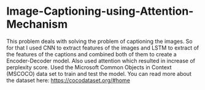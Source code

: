 # Image-Captioning-using-Attention-Mechanism
This problem deals with solving the problem of captioning the images. So for that I used CNN to extract features of the images and LSTM to extract of the features of the captions and combined both of them to create a Encoder-Decoder model. Also used attention which resulted in increase of perplexity score.
Used the Microsoft Common Objects in Context (MSCOCO) data set to train and test the model. You can read more about the dataset here: https://cocodataset.org/#home
